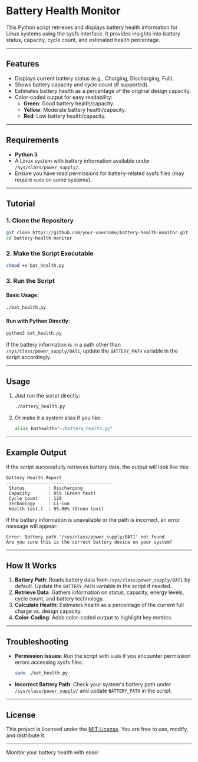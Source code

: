 # Battery Health Monitor

This Python script retrieves and displays battery health information for Linux systems using the sysfs interface. It provides insights into battery status, capacity, cycle count, and estimated health percentage.

---

## Features

- Displays current battery status (e.g., Charging, Discharging, Full).
- Shows battery capacity and cycle count (if supported).
- Estimates battery health as a percentage of the original design capacity.
- Color-coded output for easy readability:
  - **Green**: Good battery health/capacity.
  - **Yellow**: Moderate battery health/capacity.
  - **Red**: Low battery health/capacity.

---

## Requirements

- **Python 3**
- A Linux system with battery information available under `/sys/class/power_supply/`.
- Ensure you have read permissions for battery-related sysfs files (may require `sudo` on some systems).

---

## Tutorial

### 1. Clone the Repository

```bash
git clone https://github.com/your-username/battery-health-monitor.git
cd battery-health-monitor
```

### 2. Make the Script Executable

```bash
chmod +x bat_health.py
```

### 3. Run the Script

#### Basic Usage:
```bash
./bat_health.py
```

#### Run with Python Directly:
```bash
python3 bat_health.py
```

If the battery information is in a path other than `/sys/class/power_supply/BAT1`, update the `BATTERY_PATH` variable in the script accordingly.

---

## Usage

1. Just run the script directly:
   ```bash
   ./battery_health.py
   ```

2. Or make it a system alias if you like:
   ```bash
   alias bathealth="~/battery_health.py"
   ```

---

## Example Output

If the script successfully retrieves battery data, the output will look like this:

```
Battery Health Report
----------------------------------------
 Status         : Discharging
 Capacity       : 85% (Green text)
 Cycle count    : 120
 Technology     : Li-ion
 Health (est.)  : 95.00% (Green text)
```

If the battery information is unavailable or the path is incorrect, an error message will appear:

```
Error: Battery path '/sys/class/power_supply/BAT1' not found.
Are you sure this is the correct battery device on your system?
```

---

## How It Works

1. **Battery Path**: Reads battery data from `/sys/class/power_supply/BAT1` by default. Update the `BATTERY_PATH` variable in the script if needed.
2. **Retrieve Data**: Gathers information on status, capacity, energy levels, cycle count, and battery technology.
3. **Calculate Health**: Estimates health as a percentage of the current full charge vs. design capacity.
4. **Color-Coding**: Adds color-coded output to highlight key metrics.

---

## Troubleshooting

- **Permission Issues**:
  Run the script with `sudo` if you encounter permission errors accessing sysfs files:
  ```bash
  sudo ./bat_health.py
  ```

- **Incorrect Battery Path**:
  Check your system's battery path under `/sys/class/power_supply/` and update `BATTERY_PATH` in the script.

---

## License

This project is licensed under the [MIT License](LICENSE). You are free to use, modify, and distribute it.

---

Monitor your battery health with ease!

